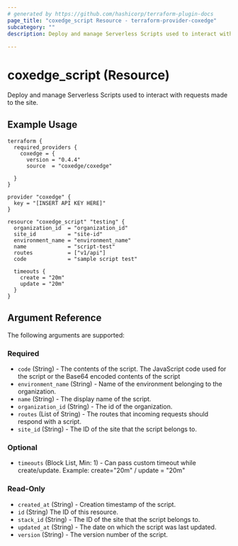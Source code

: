 ```yaml
---
# generated by https://github.com/hashicorp/terraform-plugin-docs
page_title: "coxedge_script Resource - terraform-provider-coxedge"
subcategory: ""
description: Deploy and manage Serverless Scripts used to interact with requests made to the site.
  
---
```


# coxedge_script (Resource)
Deploy and manage Serverless Scripts used to interact with requests made to the site.

Example Usage
---
```
terraform {
  required_providers {
    coxedge = {
      version = "0.4.4"
      source  = "coxedge/coxedge"
    
  }
}

provider "coxedge" {
  key = "[INSERT API KEY HERE]"
}

resource "coxedge_script" "testing" {
  organization_id  = "organization_id"
  site_id          = "site-id"
  environment_name = "environment_name"
  name             = "script-test"
  routes           = ["v1/api"]
  code             = "sample script test"
  
  timeouts {
    create = "20m"
    update = "20m"
  }
}
```


<!-- schema generated by tfplugindocs -->
## Argument Reference
The following arguments are supported:

### Required

- `code` (String) - The contents of the script. The JavaScript code used for the script or the Base64 encoded contents of the script
- `environment_name` (String) - Name of the environment belonging to the organization.
- `name` (String) - The display name of the script.
- `organization_id` (String) - The id of the organization.
- `routes` (List of String) - The routes that incoming requests should respond with a script.
- `site_id` (String) - The ID of the site that the script belongs to.

### Optional
- `timeouts` (Block List, Min: 1) - Can pass custom timeout while create/update. Example: create="20m" / update = "20m"

### Read-Only

- `created_at` (String) - Creation timestamp of the script.
- `id` (String) The ID of this resource.
- `stack_id` (String) - The ID of the site that the script belongs to.
- `updated_at` (String) - The date on which the script was last updated.
- `version` (String) - The version number of the script.


